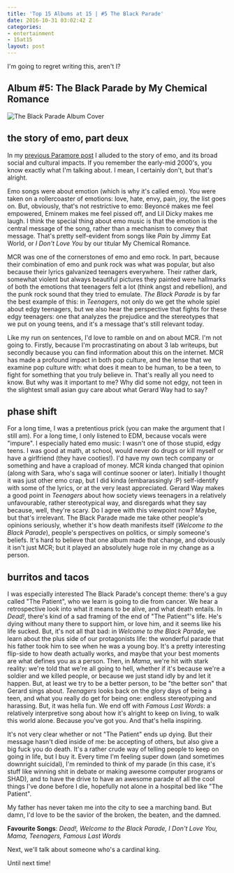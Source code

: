 ```yaml
---
title: 'Top 15 Albums at 15 | #5 The Black Parade'
date: 2016-10-31 03:02:42 Z
categories:
- entertainment
- 15at15
layout: post
---
```


I'm going to regret writing this, aren't I?

## Album #5: The Black Parade by My Chemical Romance

![The Black Parade Album Cover]({{site.baseurl}}/img/albums/the-black-parade.jpg)

## the story of emo, part deux

In my [previous Paramore post]({{site.baseurl}}/15at15/2016/08/19/top-15-at-15-part-three.html) I alluded to the story of emo, and its broad social and cultural impacts. If you remember the early-mid 2000's, you know exactly what I'm talking about. I mean, I certainly don't, but that's alright.

Emo songs were about emotion (which is why it's called emo). You were taken on a rollercoaster of emotions: love, hate, envy, pain, joy, the list goes on. But, obviously, that's not restrictive to emo: Beyoncé makes me feel empowered, Eminem makes me feel pissed off, and Lil Dicky makes me laugh. I think the special thing about emo music is that the emotion is the central message of the song, rather than a mechanism to convey that message. That's pretty self-evident from songs like *Pain* by Jimmy Eat World, or *I Don't Love You* by our titular My Chemical Romance.

MCR was one of the cornerstones of emo and emo rock. In part, because their combination of emo and punk rock was what was popular, but also because their lyrics galvanized teenagers everywhere. Their rather dark, somewhat violent but always beautiful pictures they painted were hallmarks of both the emotions that teenagers felt a lot (think angst and rebellion), and the punk rock sound that they tried to emulate. *The Black Parade* is by far the best example of this: in *Teenagers*, not only do we get the whole spiel about edgy teenagers, but we also hear the perspective that fights for these edgy teenagers: one that analyzes the prejudice and the stereotypes that we put on young teens, and it's a message that's still relevant today.

Like my run on sentences, I'd love to ramble on and on about MCR. I'm not going to. Firstly, because I'm procrastinating on about 3 lab writeups, but secondly because you can find information about this on the internet. MCR has made a profound impact in both pop culture, and the lense that we examine pop culture with: what does it mean to be human, to be a teen, to fight for something that you truly believe in. That's really all you need to know. But why was it important to me? Why did some not edgy, not teen in the slightest small asian guy care about what Gerard Way had to say?

## phase shift

For a long time, I was a pretentious prick (you can make the argument that I still am). For a long time, I only listened to EDM, because vocals were "impure". I especially hated emo music: I wasn't one of those stupid, edgy teens. I was good at math, at school, would never do drugs or kill myself or have a girlfriend (they have cooties!). I'd have my own tech company or something and have a crapload of money. MCR kinda changed that opinion (along with Sara, who's saga will continue sooner or later). Initially I thought it was just other emo crap, but I did kinda (embarassingly :P) self-identify with some of the lyrics, or at the very least appreciated. Gerard Way makes a good point in *Teenagers* about how society views teenagers in a relatively unfavourable, rather stereotypical way, and disregards what they say because, well, they're scary. Do I agree with this viewpoint now? Maybe, but that's irrelevant. The Black Parade made me take other people's opinions seriously, whether it's how death manifests itself (*Welcome to the Black Parade*), people's perspectives on politics, or simply someone's beliefs. It's hard to believe that one album made that change, and obviously it isn't just MCR; but it played an absolutely huge role in my change as a person.

## burritos and tacos

I was especially interested The Black Parade's concept theme: there's a guy called "The Patient", who we learn is going to die from cancer. We hear a retrospective look into what it means to be alive, and what death entails. In *Dead!*, there's kind of a sad framing of the end of "The Patient"'s life. He's dying without many there to support him, or love him, and it seems like his life sucked. But, it's not all that bad: in *Welcome to the Black Parade*, we learn about the plus side of our protagonists life: the wonderful parade that his father took him to see when he was a young boy. It's a pretty interesting flip-side to how death actually works, and maybe that your best moments are what defines you as a person. Then, in *Mama*, we're hit with stark reality: we're told that we're all going to hell, whether if it's because we're a soldier and we killed people, or because we just stand idly by and let it happen. But, at least we try to be a better person, to be "the better son" that Gerard sings about. *Teenagers* looks back on the glory days of being a teen, and what you really do get for being one: endless stereotyping and harassing. But, it was hella fun. We end off with *Famous Last Words*: a relatively interpretive song about how it's alright to keep on living, to walk this world alone. Because you've got you. And that's hella inspiring.

It's not very clear whether or not "The Patient" ends up dying. But their message hasn't died inside of me: be accepting of others, but also give a big fuck you do death. It's a rather crude way of telling people to keep on going in life, but I buy it. Every time I'm feeling super down (and sometimes downright suicidal), I'm reminded to think of my parade (in this case, it's stuff like winning shit in debate or making awesome computer programs or SHAD), and to have the drive to have an awesome parade of all the cool things I've done before I die, hopefully not alone in a hospital bed like "The Patient".

My father has never taken me into the city to see a marching band. But damn, I'd love to be the savior of the broken, the beaten, and the damned.

**Favourite Songs**: *Dead!, Welcome to the Black Parade, I Don't Love You, Mama, Teenagers, Famous Last Words*

Next, we'll talk about someone who's a cardinal king.

Until next time!
